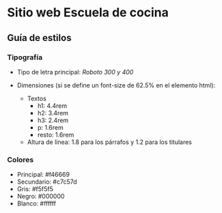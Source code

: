 # Sitio web Escuela de cocina

## Guía de estilos

### Tipografía

- Tipo de letra principal: *Roboto 300 y 400*

- Dimensiones (si se define un font-size de 62.5% en el elemento html):
  - Textos
    - h1: 4.4rem
    - h2: 3.4rem
    - h3: 2.4rem
    - p: 1.6rem
    - resto: 1.6rem
  - Altura de línea: 1.8 para los párrafos y 1.2 para los titulares

### Colores

- Principal: #f46669
- Secundario: #c7c57d
- Gris: #f5f5f5
- Negro: #000000
- Blanco: #ffffff

